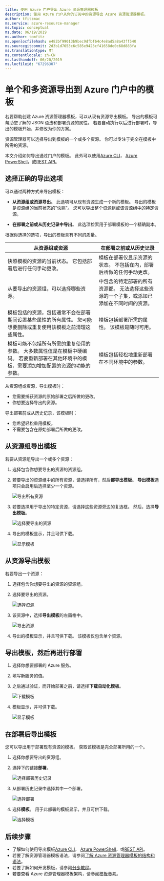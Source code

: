 ```yaml
---
title: 使用 Azure 门户导出 Azure 资源管理器模板
description: 使用 Azure 门户从你的订阅中的资源导出 Azure 资源管理器模板。
author: tfitzmac
ms.service: azure-resource-manager
ms.topic: conceptual
ms.date: 06/19/2019
ms.author: tomfitz
ms.openlocfilehash: e482bf99013b9bec9dfbf64c4e8ad5a8a43ff540
ms.sourcegitcommit: 2d3b1d7653c6c585e9423cf41658de0c68d883fa
ms.translationtype: MT
ms.contentlocale: zh-CN
ms.lasthandoff: 06/20/2019
ms.locfileid: "67296307"
---
```

# <a name="single-and-multi-resource-export-to-template-in-azure-portal"></a>单个和多资源导出到 Azure 门户中的模板

若要帮助创建 Azure 资源管理器模板，可以从现有资源导出模板。 导出的模板可帮助您了解的 JSON 语法和部署资源的属性。 若要自动执行以后进行部署时，导出的模板开始，并修改为你的方案。

资源管理器可以选择导出到模板的一个或多个资源。 你可以专注于完全在模板中所需的资源。

本文介绍如何导出通过门户的模板。 此外可以使用[Azure CLI](manage-resource-groups-cli.md#export-resource-groups-to-templates)， [Azure PowerShell](manage-resource-groups-powershell.md#export-resource-groups-to-templates)，或[REST API](/rest/api/resources/resourcegroups/exporttemplate)。

## <a name="choose-the-right-export-option"></a>选择正确的导出选项

可以通过两种方式来导出模板：

* **从资源组或资源导出**。 此选项可从现有资源生成一个新的模板。 导出的模板是资源组的当前状态的"快照"。 您可以导出整个资源组或该资源组中的特定资源。

* **在部署之前或从历史记录中导出**。 此选项检索用于部署模板的一个精确副本。

根据你选择的选项，导出的模板具有不同的质量。

| 从资源组或资源 | 在部署之前或从历史记录 |
| --------------------- | ----------------- |
| 快照模板的资源的当前状态。 它包括部署后进行任何手动更改。 | 模板在部署仅显示资源的状态。 不包括在内，部署后所做的任何手动更改。 |
| 从要导出的资源组，可以选择哪些资源。 | 中包含的特定部署的所有资源都。 无法选择这些资源的一个子集，或添加已添加在不同时间的资源。 |
| 模板包括的资源，包括通常不会在部署期间设置某些属性的所有属性。 您可能想要删除或重复使用该模板之前清理这些属性。 | 模板包括部署所需的属性。 该模板是随时可用。 |
| 模板可能不包括所有所需的重复使用的参数。 大多数属性值是在模板中硬编码。 若要重新部署在其他环境中的模板，需要添加增加配置的资源的功能的参数。 | 模板包括轻松地重新部署在不同环境中的参数。 |

从资源组或资源，导出模板时：

* 您需要捕获资源的原始部署之后所做的更改。
* 你想要选择导出的资源。

导出部署前或从历史记录，该模板时：

* 您希望轻松重用模板。
* 不需要包含在原始部署后所做的更改。

## <a name="export-template-from-resource-group"></a>从资源组导出模板

若要从资源组导出一个或多个资源：

1. 选择包含你想要导出的资源的资源组。

1. 若要导出的资源组中的所有资源，请选择所有，然后**都导出模板**。 **导出模板**选项只会启用后选择至少一个资源。

   ![导出所有资源](./media/export-template-portal/select-all-resources.png)

1. 若要选择用于导出的特定资源，请选择这些资源旁边的复选框。 然后，选择**导出模板**。

   ![选择要导出的资源](./media/export-template-portal/select-resources.png)

1. 导出的模板显示，并且可供下载。

   ![显示模板](./media/export-template-portal/show-template.png)

## <a name="export-template-from-resource"></a>从资源导出模板

若要导出一个资源：

1. 选择包含你想要导出的资源的资源组。

1. 选择要导出的资源。

   ![选择资源](./media/export-template-portal/select-link-resource.png)

1. 该资源中，选择**导出模板**的左窗格中。

   ![导出资源](./media/export-template-portal/export-single-resource.png)

1. 导出的模板显示，并且可供下载。 该模板仅包含单个资源。

## <a name="export-template-before-deployment"></a>导出模板，然后再进行部署

1. 选择你想要部署的 Azure 服务。

1. 填写新服务的值。

1. 之后通过验证，而开始部署之前，请选择**下载自动化模板**。

   ![下载模板](./media/export-template-portal/download-before-deployment.png)

1. 模板显示，并可供下载。

   ![显示模板](./media/export-template-portal/show-template-before-deployment.png)

## <a name="export-template-after-deployment"></a>在部署后导出模板

您可以导出用于部署现有资源的模板。 获取该模板是完全部署所用的一个。

1. 选择你想要导出的资源组。

1. 选择下的链接**部署**。

   ![选择部署历史记录](./media/export-template-portal/select-deployment-history.png)

1. 从部署历史记录中选择其中一个部署。

   ![选择部署](./media/export-template-portal/select-details.png)

1. 选择**模板**。 用于此部署的模板显示，并且可供下载。

   ![选择模板](./media/export-template-portal/show-template-from-history.png)

## <a name="next-steps"></a>后续步骤

- 了解如何使用导出模板[Azure CLI](manage-resource-groups-cli.md#export-resource-groups-to-templates)， [Azure PowerShell](manage-resource-groups-powershell.md#export-resource-groups-to-templates)，或[REST API](/rest/api/resources/resourcegroups/exporttemplate)。
- 若要了解资源管理器模板语法，请参阅[了解 Azure 资源管理器模板的结构和语法](./resource-group-authoring-templates.md)。
- 若要了解如何开发模板，请参阅[分步教程](/azure/azure-resource-manager/)。
- 若要查看 Azure 资源管理器模板架构，请参阅[模板参考](/azure/templates/)。